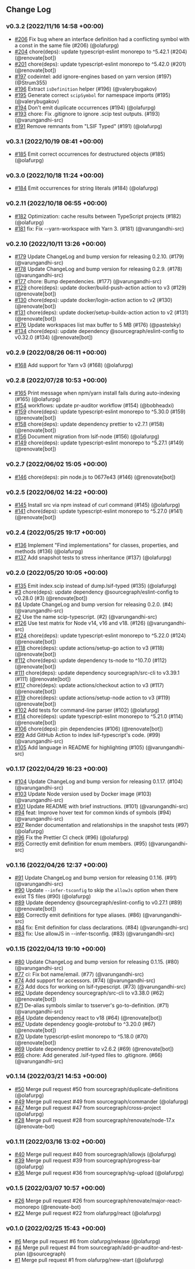 ## Change Log

### v0.3.2 (2022/11/16 14:58 +00:00)

- [#206](https://github.com/sourcegraph/scip-typescript/pull/206) Fix bug where an interface definition had a conflicting symbol with a const in the same file (#206) (@olafurpg)
- [#204](https://github.com/sourcegraph/scip-typescript/pull/204) chore(deps): update typescript-eslint monorepo to ^5.42.1 (#204) (@renovate[bot])
- [#201](https://github.com/sourcegraph/scip-typescript/pull/201) chore(deps): update typescript-eslint monorepo to ^5.42.0 (#201) (@renovate[bot])
- [#197](https://github.com/sourcegraph/scip-typescript/pull/197) codeintel: add ignore-engines based on yarn version (#197) (@Strum355)
- [#196](https://github.com/sourcegraph/scip-typescript/pull/196) Extract `isDefinition` helper (#196) (@valerybugakov)
- [#195](https://github.com/sourcegraph/scip-typescript/pull/195) Generate correct `scipSymbol` for namespace imports (#195) (@valerybugakov)
- [#194](https://github.com/sourcegraph/scip-typescript/pull/194) Don't emit duplicate occurrences (#194) (@olafurpg)
- [#193](https://github.com/sourcegraph/scip-typescript/pull/193) chore: Fix .gitignore to ignore .scip test outputs. (#193) (@varungandhi-src)
- [#191](https://github.com/sourcegraph/scip-typescript/pull/191) Remove remnants from "LSIF Typed" (#191) (@olafurpg)

### v0.3.1 (2022/10/19 08:41 +00:00)

- [#185](https://github.com/sourcegraph/scip-typescript/pull/185) Emit correct occurrences for destructured objects (#185) (@olafurpg)

### v0.3.0 (2022/10/18 11:24 +00:00)

- [#184](https://github.com/sourcegraph/scip-typescript/pull/184) Emit occurrences for string literals (#184) (@olafurpg)

### v0.2.11 (2022/10/18 06:55 +00:00)

- [#182](https://github.com/sourcegraph/scip-typescript/pull/182) Optimization: cache results between TypeScript projects (#182) (@olafurpg)
- [#181](https://github.com/sourcegraph/scip-typescript/pull/181) fix: Fix --yarn-workspace with Yarn 3. (#181) (@varungandhi-src)

### v0.2.10 (2022/10/11 13:26 +00:00)

- [#179](https://github.com/sourcegraph/scip-typescript/pull/179) Update ChangeLog and bump version for releasing 0.2.10. (#179) (@varungandhi-src)
- [#178](https://github.com/sourcegraph/scip-typescript/pull/178) Update ChangeLog and bump version for releasing 0.2.9. (#178) (@varungandhi-src)
- [#177](https://github.com/sourcegraph/scip-typescript/pull/177) chore: Bump dependencies. (#177) (@varungandhi-src)
- [#129](https://github.com/sourcegraph/scip-typescript/pull/129) chore(deps): update docker/build-push-action action to v3 (#129) (@renovate[bot])
- [#130](https://github.com/sourcegraph/scip-typescript/pull/130) chore(deps): update docker/login-action action to v2 (#130) (@renovate[bot])
- [#131](https://github.com/sourcegraph/scip-typescript/pull/131) chore(deps): update docker/setup-buildx-action action to v2 (#131) (@renovate[bot])
- [#176](https://github.com/sourcegraph/scip-typescript/pull/176) Update workspaces list max buffer to 5 MB (#176) (@pastelsky)
- [#134](https://github.com/sourcegraph/scip-typescript/pull/134) chore(deps): update dependency @sourcegraph/eslint-config to v0.32.0 (#134) (@renovate[bot])

### v0.2.9 (2022/08/26 06:11 +00:00)

- [#168](https://github.com/sourcegraph/scip-typescript/pull/168) Add support for Yarn v3 (#168) (@olafurpg)

### v0.2.8 (2022/07/28 10:53 +00:00)

- [#165](https://github.com/sourcegraph/scip-typescript/pull/165) Print message when npm/yarn install fails during auto-indexing (#165) (@olafurpg)
- [#154](https://github.com/sourcegraph/scip-typescript/pull/154) workflows: update pr-auditor workflow (#154) (@bobheadxi)
- [#159](https://github.com/sourcegraph/scip-typescript/pull/159) chore(deps): update typescript-eslint monorepo to ^5.30.0 (#159) (@renovate[bot])
- [#158](https://github.com/sourcegraph/scip-typescript/pull/158) chore(deps): update dependency prettier to v2.7.1 (#158) (@renovate[bot])
- [#156](https://github.com/sourcegraph/scip-typescript/pull/156) Document migration from lsif-node (#156) (@olafurpg)
- [#149](https://github.com/sourcegraph/scip-typescript/pull/149) chore(deps): update typescript-eslint monorepo to ^5.27.1 (#149) (@renovate[bot])

### v0.2.7 (2022/06/02 15:05 +00:00)

- [#146](https://github.com/sourcegraph/scip-typescript/pull/146) chore(deps): pin node.js to 0677e43 (#146) (@renovate[bot])

### v0.2.5 (2022/06/02 14:22 +00:00)

- [#145](https://github.com/sourcegraph/scip-typescript/pull/145) Install src via npm instead of curl command (#145) (@olafurpg)
- [#141](https://github.com/sourcegraph/scip-typescript/pull/141) chore(deps): update typescript-eslint monorepo to ^5.27.0 (#141) (@renovate[bot])

### v0.2.4 (2022/05/25 19:17 +00:00)

- [#136](https://github.com/sourcegraph/scip-typescript/pull/136) Implement "Find implementations" for classes, properties, and methods (#136) (@olafurpg)
- [#137](https://github.com/sourcegraph/scip-typescript/pull/137) Add snapshot tests to stress inheritance (#137) (@olafurpg)

### v0.2.0 (2022/05/20 10:05 +00:00)

- [#135](https://github.com/sourcegraph/scip-typescript/pull/135) Emit index.scip instead of dump.lsif-typed (#135) (@olafurpg)
- [#3](https://github.com/sourcegraph/scip-typescript/pull/3) chore(deps): update dependency @sourcegraph/eslint-config to v0.28.0 (#3) (@renovate[bot])
- [#4](https://github.com/sourcegraph/scip-typescript/pull/4) Update ChangeLog and bump version for releasing 0.2.0. (#4) (@varungandhi-src)
- [#2](https://github.com/sourcegraph/scip-typescript/pull/2) Use the name scip-typescript. (#2) (@varungandhi-src)
- [#126](https://github.com/sourcegraph/scip-typescript/pull/126) Use test matrix for Node v14, v16 and v18. (#126) (@varungandhi-src)
- [#124](https://github.com/sourcegraph/scip-typescript/pull/124) chore(deps): update typescript-eslint monorepo to ^5.22.0 (#124) (@renovate[bot])
- [#118](https://github.com/sourcegraph/scip-typescript/pull/118) chore(deps): update actions/setup-go action to v3 (#118) (@renovate[bot])
- [#112](https://github.com/sourcegraph/scip-typescript/pull/112) chore(deps): update dependency ts-node to ^10.7.0 (#112) (@renovate[bot])
- [#111](https://github.com/sourcegraph/scip-typescript/pull/111) chore(deps): update dependency sourcegraph/src-cli to v3.39.1 (#111) (@renovate[bot])
- [#117](https://github.com/sourcegraph/scip-typescript/pull/117) chore(deps): update actions/checkout action to v3 (#117) (@renovate[bot])
- [#119](https://github.com/sourcegraph/scip-typescript/pull/119) chore(deps): update actions/setup-node action to v3 (#119) (@renovate[bot])
- [#102](https://github.com/sourcegraph/scip-typescript/pull/102) Add tests for command-line parser (#102) (@olafurpg)
- [#114](https://github.com/sourcegraph/scip-typescript/pull/114) chore(deps): update typescript-eslint monorepo to ^5.21.0 (#114) (@renovate[bot])
- [#106](https://github.com/sourcegraph/scip-typescript/pull/106) chore(deps): pin dependencies (#106) (@renovate[bot])
- [#99](https://github.com/sourcegraph/scip-typescript/pull/99) Add GitHub Action to index lsif-typescript's code. (#99) (@varungandhi-src)
- [#105](https://github.com/sourcegraph/scip-typescript/pull/105) Add language in README for highlighting (#105) (@varungandhi-src)

### v0.1.17 (2022/04/29 16:23 +00:00)

- [#104](https://github.com/sourcegraph/lsif-typescript/pull/104) Update ChangeLog and bump version for releasing 0.1.17. (#104) (@varungandhi-src)
- [#103](https://github.com/sourcegraph/lsif-typescript/pull/103) Update Node version used by Docker image (#103) (@varungandhi-src)
- [#101](https://github.com/sourcegraph/lsif-typescript/pull/101) Update README with brief instructions. (#101) (@varungandhi-src)
- [#94](https://github.com/sourcegraph/lsif-typescript/pull/94) feat: Improve hover text for common kinds of symbols (#94) (@varungandhi-src)
- [#97](https://github.com/sourcegraph/lsif-typescript/pull/97) Render documentation and relationships in the snapshot tests (#97) (@olafurpg)
- [#96](https://github.com/sourcegraph/lsif-typescript/pull/96) Fix the Prettier CI check (#96) (@olafurpg)
- [#95](https://github.com/sourcegraph/lsif-typescript/pull/95) Correctly emit definition for enum members. (#95) (@varungandhi-src)

### v0.1.16 (2022/04/26 12:37 +00:00)

- [#91](https://github.com/sourcegraph/lsif-typescript/pull/91) Update ChangeLog and bump version for releasing 0.1.16. (#91) (@varungandhi-src)
- [#90](https://github.com/sourcegraph/lsif-typescript/pull/90) Update `--infer-tsconfig` to skip the `allowJs` option when there exist TS files (#90) (@olafurpg)
- [#89](https://github.com/sourcegraph/lsif-typescript/pull/89) Update dependency @sourcegraph/eslint-config to v0.27.1 (#89) (@renovate[bot])
- [#86](https://github.com/sourcegraph/lsif-typescript/pull/86) Correctly emit definitions for type aliases. (#86) (@varungandhi-src)
- [#84](https://github.com/sourcegraph/lsif-typescript/pull/84) fix: Emit definition for class declarations. (#84) (@varungandhi-src)
- [#83](https://github.com/sourcegraph/lsif-typescript/pull/83) fix: Use allowJS in --infer-tsconfig. (#83) (@varungandhi-src)

### v0.1.15 (2022/04/13 19:10 +00:00)

- [#80](https://github.com/sourcegraph/lsif-typescript/pull/80) Update ChangeLog and bump version for releasing 0.1.15. (#80) (@varungandhi-src)
- [#77](https://github.com/sourcegraph/lsif-typescript/pull/77) ci: Fix bot name/email. (#77) (@varungandhi-src)
- [#74](https://github.com/sourcegraph/lsif-typescript/pull/74) Add support for accessors. (#74) (@varungandhi-src)
- [#73](https://github.com/sourcegraph/lsif-typescript/pull/73) Add docs for working on lsif-typescript. (#73) (@varungandhi-src)
- [#62](https://github.com/sourcegraph/lsif-typescript/pull/62) Update dependency sourcegraph/src-cli to v3.38.0 (#62) (@renovate[bot])
- [#71](https://github.com/sourcegraph/lsif-typescript/pull/71) De-alias symbols similar to tsserver's go-to-definition. (#71) (@varungandhi-src)
- [#64](https://github.com/sourcegraph/lsif-typescript/pull/64) Update dependency react to v18 (#64) (@renovate[bot])
- [#67](https://github.com/sourcegraph/lsif-typescript/pull/67) Update dependency google-protobuf to ^3.20.0 (#67) (@renovate[bot])
- [#70](https://github.com/sourcegraph/lsif-typescript/pull/70) Update typescript-eslint monorepo to ^5.18.0 (#70) (@renovate[bot])
- [#69](https://github.com/sourcegraph/lsif-typescript/pull/69) Update dependency prettier to v2.6.2 (#69) (@renovate[bot])
- [#66](https://github.com/sourcegraph/lsif-typescript/pull/66) chore: Add generated .lsif-typed files to .gitignore. (#66) (@varungandhi-src)

### v0.1.14 (2022/03/21 14:53 +00:00)

- [#50](https://github.com/sourcegraph/lsif-typescript/pull/50) Merge pull request #50 from sourcegraph/duplicate-definitions (@olafurpg)
- [#49](https://github.com/sourcegraph/lsif-typescript/pull/49) Merge pull request #49 from sourcegraph/commander (@olafurpg)
- [#47](https://github.com/sourcegraph/lsif-typescript/pull/47) Merge pull request #47 from sourcegraph/cross-project (@olafurpg)
- [#28](https://github.com/sourcegraph/lsif-typescript/pull/28) Merge pull request #28 from sourcegraph/renovate/node-17.x (@renovate-bot)

### v0.1.11 (2022/03/16 13:02 +00:00)

- [#40](https://github.com/sourcegraph/lsif-typescript/pull/40) Merge pull request #40 from sourcegraph/allowjs (@olafurpg)
- [#39](https://github.com/sourcegraph/lsif-typescript/pull/39) Merge pull request #39 from sourcegraph/progress-bar (@olafurpg)
- [#36](https://github.com/sourcegraph/lsif-typescript/pull/36) Merge pull request #36 from sourcegraph/sg-upload (@olafurpg)

### v0.1.5 (2022/03/07 10:57 +00:00)

- [#26](https://github.com/sourcegraph/lsif-typescript/pull/26) Merge pull request #26 from sourcegraph/renovate/major-react-monorepo (@renovate-bot)
- [#22](https://github.com/sourcegraph/lsif-typescript/pull/22) Merge pull request #22 from olafurpg/react (@olafurpg)

### v0.1.0 (2022/02/25 15:43 +00:00)

- [#6](https://github.com/sourcegraph/lsif-typescript/pull/6) Merge pull request #6 from olafurpg/release (@olafurpg)
- [#4](https://github.com/sourcegraph/lsif-typescript/pull/4) Merge pull request #4 from sourcegraph/add-pr-auditor-and-test-plan (@sourcegraph)
- [#1](https://github.com/sourcegraph/lsif-typescript/pull/1) Merge pull request #1 from olafurpg/new-start (@olafurpg)
